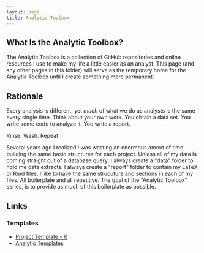 ```yaml
---
layout: page
title: Analytic Toolbox
---
```


## What Is the Analytic Toolbox?

The Analytic Toolbox is a collection of GitHub repositories and
online resources I use to make my life a little easier as an
analyst. This page (and any other pages in this folder) will serve as
the temporary home for the Analytic Toolbox until I create something
more permanent.

## Rationale

Every analysis is different, yet _much_ of what we do as analysts is
the same every single time. Think about your own work. You obtain a
data set. You write some code to analyze it. You write a report.

Rinse. Wash. Repeat.

Several years ago I realized I was wasting an enormous amout of time
building the same basic structures for each project. Unless all of my
data is coming straight out of a database query. I always create a
"data" folder to hold me data extracts. I always create a "report"
folder to contain my LaTeX or Rmd files. I like to have the same
strucuture and sections in each of my files. All boilerplate and all
repetitive. The goal of the "Analytic Toolbox" series, is to provide
as much of this boilerplate as possible.

## Links

### Templates

- [Project Template - R](https://github.com/Choens/analytic-template-r)
- [Analytic Templates](https://github.com/Choens/analytic-templates)
